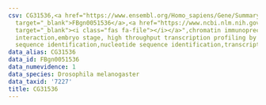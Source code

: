 ```yaml
---
csv: CG31536,<a href="https://www.ensembl.org/Homo_sapiens/Gene/Summary?db=core;g=FBgn0051536"
  target="_blank">FBgn0051536</a>,<a href="https://www.ncbi.nlm.nih.gov/pubmed/15998452"
  target="_blank"><i class="fas fa-file"></i></a>",chromatin immunoprecipitation assay,direct
  interaction,embryo stage, high throughput transcription profiling by microarray,nucleotide
  sequence identification,nucleotide sequence identification,transcriptional regulation,
data_alias: CG31536
data_id: FBgn0051536
data_numevidence: 1
data_species: Drosophila melanogaster
data_taxid: '7227'
title: CG31536
---
```

